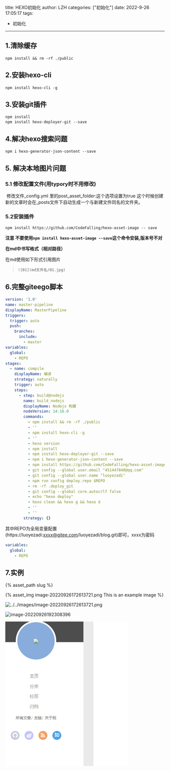 title: HEXO初始化
author: LZH
categories: ["初始化"]
date: 2022-9-26 17:05:17
tags:

  - 初始化

---



## 1.清除缓存



```shell
npm install && rm -rf ./public
```

## 2.安装hexo-cli

``` shell
npm install hexo-cli -g
```

## 3.安装git插件

```shell
npm install
npm install hexo-deployer-git --save
```

## 4.解决hexo搜索问题

```shell
npm i hexo-generator-json-content --save
```

## 5. 解决本地图片问题

### 5.1 修改配置文件(用typory时不用修改)

​		修改文件_config.yml 里的post_asset_folder:这个选项设置为true
这个时候创建新的文章时会在_posts文件下自动生成一个与新建文件同名的文件夹。

### 5.2安装插件

```shell
npm install https://github.com/CodeFalling/hexo-asset-image -- save
```

**注意 不要使用`npm install hexo-asset-image --save`这个命令安装,版本号不对**

**在md中书写格式（相对路径）**

在md使用如下形式引用图片

> ```shell
> ![01](md文件名/01.jpg)
> ```



## 6.完整giteego脚本

```yaml
version: '1.0'
name: master-pipeline
displayName: MasterPipeline
triggers:
  trigger: auto
  push:
    branches:
      include:
        - master
variables:
  global:
    - REPO
stages:
  - name: compile
    displayName: 编译
    strategy: naturally
    trigger: auto
    steps:
      - step: build@nodejs
        name: build_nodejs
        displayName: Nodejs 构建
        nodeVersion: 14.16.0
        commands:
          - npm install && rm -rf ./public
          - ''
          - npm install hexo-cli -g
          - ''
          - hexo version
          - npm install
          - npm install hexo-deployer-git --save
          - npm i hexo-generator-json-content --save
          - npm install https://github.com/CodeFalling/hexo-asset-image -- save
          - git config --global user.email "451447840@qq.com"
          - git config --global user.name "luoyezadi"
          - npm run config deploy.repo $REPO
          - rm -rf .deploy_git
          - git config --global core.autocrlf false
          - echo "hexo deploy"
          - hexo clean && hexo g && hexo d
          - ''
          - ''
        strategy: {}

```

其中REPO为全局变量配置(https://luoyezadi:xxxx@gitee.com/luoyezadi/blog.git)即可，xxxx为密码

```yaml
variables:
  global:
    - REPO
```



## 7.实例




{% asset_path slug %}



{% asset_img image-20220926172613721.png This is an example image %}


![../../images/image-20220926172613721.png](/images/image-20220926172613721.png)

![image-20220926192308396](/images/image-20220926192308396.png)

![image-20220926193812122](../HEXO/HEXO初始化/image-20220926193812122.png)
